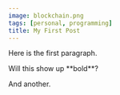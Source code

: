 ```yaml
---
image: blockchain.png
tags: [personal, programming]
title: My First Post
---
```


Here is the first paragraph.

<div class="test">Will this show up **bold**?</div>

And another.
